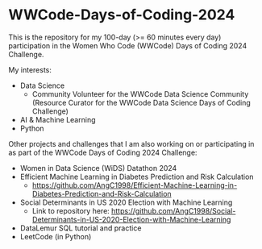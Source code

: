 # WWCode-Days-of-Coding-2024
This is the repository for my 100-day (>= 60 minutes every day) participation in the Women Who Code (WWCode) Days of Coding 2024 Challenge. 

My interests: 
- Data Science
  - Community Volunteer for the WWCode Data Science Community (Resource Curator for the WWCode Data Science Days of Coding Challenge)
- AI & Machine Learning
- Python

Other projects and challenges that I am also working on or participating in as part of the WWCode Days of Coding 2024 Challenge: 
- Women in Data Science (WiDS) Datathon 2024
- Efficient Machine Learning in Diabetes Prediction and Risk Calculation
  - https://github.com/AngC1998/Efficient-Machine-Learning-in-Diabetes-Prediction-and-Risk-Calculation
- Social Determinants in US 2020 Election with Machine Learning
  - Link to repository here: https://github.com/AngC1998/Social-Determinants-in-US-2020-Election-with-Machine-Learning
- DataLemur SQL tutorial and practice
- LeetCode (in Python)
